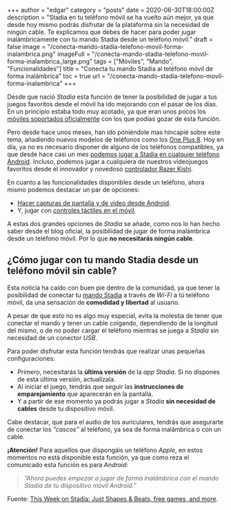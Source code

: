 +++
author = "edgar"
category = "posts"
date = 2020-06-30T18:00:00Z
description = "Stadia en tu teléfono móvil se ha vuelto aún mejor, ya que desde hoy mismo podrás disfrutar de la plataforma sin la necesidad de ningún cable. Te explicamos que debes de hacer para poder jugar inalámbricamente con tu mando Stadia desde un teléfono móvil."
draft = false
image = "/conecta-mando-stadia-telefono-movil-forma-inalambrica.png"
imageFull = "/conecta-mando-stadia-telefono-movil-forma-inalambrica_large.png"
tags = ["Móviles", "Mando", "Funcionalidades"]
title = "Conecta tu mando Stadia al teléfono móvil de forma inalámbrica"
toc = true
url = "/conecta-mando-stadia-telefono-movil-forma-inalambrica"
+++

Desde que nació _Stadia_ esta función de tener la posibilidad de jugar a tus juegos favoritos desde el móvil ha ido mejorando con el pasar de los días. En un principio estaba todo muy acotado, ya que eran unos pocos los <a class="u-anchor" href="/jugar-stadia-movil-soportado-oficialmente">móviles soportados oficialmente</a> con los que podías gozar de esta función.

Pero desde hace unos meses, han ido poniéndole mas hincapié sobre este tema, añadiendo nuevos modelos de teléfonos como los <a class="u-anchor" href="/oneplus-8-sera-compatible-con-stadia">One Plus 8</a>. Hoy en día, ya no es necesario disponer de alguno de los teléfonos compatibles, ya que desde hace casi un mes <a class="u-anchor" href="/jugar-stadia-cualquier-telefono-android">podemos jugar a Stadia en cualquier teléfono Android</a>. Incluso, podemos jugar a cualquiera de nuestros videojuegos favoritos desde el innovador y novedoso <a class="u-anchor" href="/razer-kishi-nos-permitira-jugar-a-google-stadia-en-movil">controlador Razer Kishi</a>.

En cuanto a las funcionalidades disponibles desde un teléfono, ahora mismo podemos destacar un par de opciones:

* <a class="u-anchor" href="/stadia-capturas-pantalla-video-android">Hacer capturas de pantalla y de vídeo desde Android</a>.
* Y, jugar con <a class="u-anchor" href="/stadia-controles-tactiles-movil">controles táctiles en el móvil</a>.

A estas dos grandes opciones de _Stadia_ se añade, como nos lo han hecho saber desde el blog oficial, la posibilidad de jugar de forma inalámbrica desde un teléfono móvil. Por lo que **no necesitarás ningún cable**.

## ¿Cómo jugar con tu mando Stadia desde un teléfono móvil sin cable?

Esta noticia ha caído con buen pie dentro de la comunidad, ya que tener la posibilidad de conectar tu <a class="u-anchor" href="/el-mando-oficial-de-stadia-y-todo-lo-que-debes-saber">mando Stadia</a> a través de _Wi-Fi_ a tú teléfono móvil, da una sensación de **comodidad y libertad** al usuario.

A pesar de que esto no es algo muy especial, evita la molestia de tener que conectar el mando y tener un cable colgando, dependiendo de la longitud del mismo, o de no poder cargar el teléfono mientras se juega a _Stadia_ sin necesidad de un conector _USB_.

Para poder disfrutar esta función tendrás que realizar unas pequeñas configuraciones:

* Primero, necesitarás la **última versión** de la _app Stadia_. Si no dispones de esta última versión, actualízala. 
* Al iniciar el juego, tendrás que seguir las **instrucciones de emparejamiento** que aparecerán en la pantalla.
* Y a partir de ese momento ya podrás jugar a _Stadia_ **sin necesidad de cables** desde tu dispositivo móvil.

Cabe destacar, que para el audio de los auriculares, tendrás que asegurarte de conectar los _”cascos”_ al teléfono, ya sea de forma inalámbrica o con un cable.

**¡Atención!** Para aquellos que dispongáis un teléfono _Apple_, en estos momentos no está disponible esta función, ya que como reza el comunicado esta función es para _Android_:

> _”Ahora puedes empezar a jugar de forma inalámbrica con el mando Stadia de tu dispositivo móvil Android.”_

Fuente: <a class="u-anchor" href="https://community.stadia.com/t5/Stadia-Community-Blog/This-Week-on-Stadia-Just-Shapes-amp-Beats-free-games-and-more/ba-p/25771" target="_blank" rel="nofollow noopener">This Week on Stadia: Just Shapes & Beats, free games, and more</a>.
